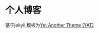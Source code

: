 # 个人博客
基于jekyll,模板为[Yet Another Theme (YAT)]

[Yet Another Theme (YAT)]: https://github.com/jeffreytse/jekyll-theme-yat/